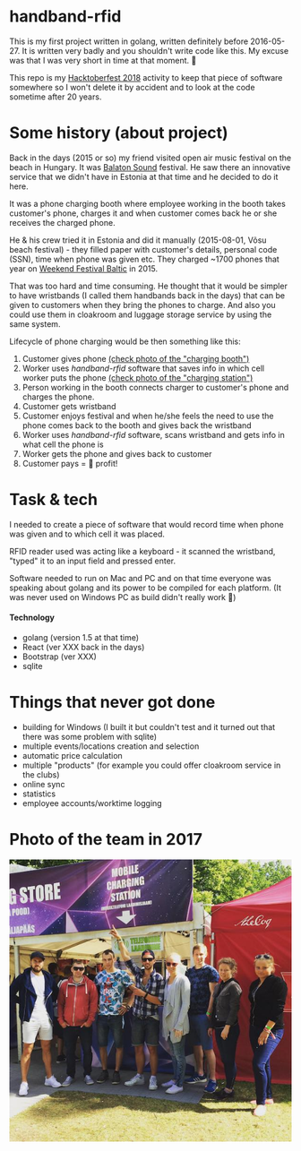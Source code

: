 # handband-rfid

This is my first project written in golang, written definitely before 2016-05-27. It is written very badly and you shouldn't write code like this. My excuse was that I was very short in time at that moment. 💩

This repo is my [Hacktoberfest 2018](https://hacktoberfest.digitalocean.com) activity to keep that piece of software somewhere so I won't delete it by accident and to look at the code sometime after 20 years.

# Some history (about project)

Back in the days (2015 or so) my friend visited open air music festival on the beach in Hungary. It was [Balaton Sound](https://en.balatonsound.com/) festival. He saw there an innovative service that we didn't have in Estonia at that time and he decided to do it here.

It was a phone charging booth where employee working in the booth takes customer's phone, charges it and when customer comes back he or she receives the charged phone.

He & his crew tried it in Estonia and did it manually (2015-08-01, Võsu beach festival) - they filled paper with customer's details, personal code (SSN), time when phone was given etc. They charged ~1700 phones that year on [Weekend Festival Baltic](https://www.weekendbaltic.com/) in 2015.

 That was too hard and time consuming. He thought that it would be simpler to have wristbands (I called them handbands back in the days) that can be given to customers when they bring the phones to charge. And also you could use them in cloakroom and luggage storage service by using the same system.

Lifecycle of phone charging would be then something like this:

1. Customer gives phone [(check photo of the "charging booth")](photos/booth.jpg)
2. Worker uses *handband-rfid* software that saves info in which cell worker puts the phone [(check photo of the "charging station")](photos/charging-station.jpg)
3. Person working in the booth connects charger to customer's phone and charges the phone.
4. Customer gets wristband
5. Customer enjoys festival and when he/she feels the need to use the phone comes back to the booth and gives back the wristband
6. Worker uses *handband-rfid* software, scans wristband and gets info in what cell the phone is
7. Worker gets the phone and gives back to customer
8. Customer pays = 🤑 profit!

# Task & tech

I needed to create a piece of software that would record time when phone was given and to which cell it was placed.

RFID reader used was acting like a keyboard - it scanned the wristband, "typed" it to an input field and pressed enter.

Software needed to run on Mac and PC and on that time everyone was speaking about golang and its power to be compiled for each platform. (It was never used on Windows PC as build didn't really work 💩)

#### Technology
- golang (version 1.5 at that time)
- React (ver XXX back in the days)
- Bootstrap (ver XXX)
- sqlite

# Things that never got done

- building for Windows (I built it but couldn't test and it turned out that there was some problem with sqlite)
- multiple events/locations creation and selection
- automatic price calculation
- multiple "products" (for example you could offer cloakroom service in the clubs)
- online sync
- statistics
- employee accounts/worktime logging

# Photo of the team in 2017
![Team 2017](https://github.com/s22su/handband-rfid/blob/master/photos/team2017.jpg?raw=true)


